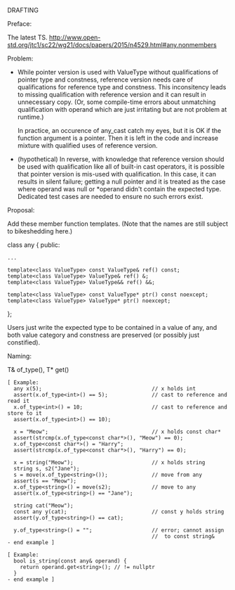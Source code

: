 DRAFTING


Preface:

  The latest TS.
  http://www.open-std.org/jtc1/sc22/wg21/docs/papers/2015/n4529.html#any.nonmembers

Problem:

  - While pointer version is used with ValueType without qualifications
    of pointer type and constness, reference version needs care of
    qualifications for reference type and constness.
    This inconsitency leads to missing qualification with reference
    version and it can result in unnecessary copy. (Or, some
    compile-time errors about unmatching qualification with operand
    which are just irritating but are not problem at runtime.)

    In practice, an occurence of any_cast<Heavyweight> catch my eyes,
    but it is OK if the function argument is a pointer. Then it is left
    in the code and increase mixture with qualified uses of reference
    version.

  - (hypothetical)
    In reverse, with knowledge that reference version should be used
    with qualification like all of built-in cast operators, it is
    possible that pointer version is mis-used with qualification. In
    this case, it can results in silent failure; getting a null pointer
    and it is treated as the case where operand was null or *operand
    didn't contain the expected type. Dedicated test cases are needed to
    ensure no such errors exist.

Proposal:

  Add these member function templates.
  (Note that the names are still subject to bikeshedding here.)

  class any
  {
  public:

    ...

    template<class ValueType> const ValueType& ref() const;
    template<class ValueType> ValueType& ref() &;
    template<class ValueType> ValueType&& ref() &&;

    template<class ValueType> const ValueType* ptr() const noexcept;
    template<class ValueType> ValueType* ptr() noexcept;
  };

  Users just write the expected type to be contained in a value of any,
  and both value category and constness are preserved (or possibly just
  constified).


Naming:

  T& of_type(), T* get()

    [ Example:
      any x(5);                                   // x holds int
      assert(x.of_type<int>() == 5);              // cast to reference and read it
      x.of_type<int>() = 10;                      // cast to reference and store to it
      assert(x.of_type<int>() == 10);

      x = "Meow";                                 // x holds const char*
      assert(strcmp(x.of_type<const char*>(), "Meow") == 0);
      x.of_type<const char*>() = "Harry";
      assert(strcmp(x.of_type<const char*>(), "Harry") == 0);

      x = string("Meow");                         // x holds string
      string s, s2("Jane");
      s = move(x.of_type<string>());              // move from any
      assert(s == "Meow");
      x.of_type<string>() = move(s2);             // move to any
      assert(x.of_type<string>() == "Jane");

      string cat("Meow");
      const any y(cat);                           // const y holds string
      assert(y.of_type<string>() == cat);

      y.of_type<string>() = "";                   // error; cannot assign
                                                  //  to const string&
    - end example ]

    [ Example:
      bool is_string(const any& operand) {
        return operand.get<string>(); // != nullptr
      }
    - end example ]

